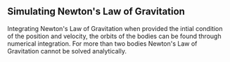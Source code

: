 ## Simulating Newton's Law of Gravitation

Integrating Newton's Law of Gravitation when provided the intial condition of the position and velocity, the orbits of the bodies can be found through numerical integration.
For more than two bodies Newton's Law of Gravitation cannot be solved analytically.

